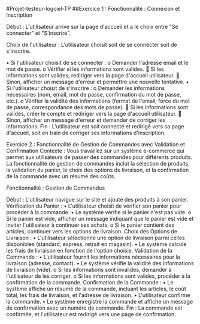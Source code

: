 ﻿#Projet-testeur-logciel-TP
﻿#﻿#Exercice 1 : Fonctionnalité : Connexion et Inscription

Début : L'utilisateur arrive sur la page d'accueil et a le choix entre "Se connecter" et "S'inscrire".

Choix de l'utilisateur : L'utilisateur choisit soit de se connecter soit de s'inscrire.

•	Si l'utilisateur choisit de se connecter :
o	Demander l'adresse email et le mot de passe.
o	Vérifier si les informations sont valides.
	Si les informations sont valides, rediriger vers la page d'accueil utilisateur.
	Sinon, afficher un message d'erreur et permettre une nouvelle tentative.
•	Si l'utilisateur choisit de s'inscrire :
o	Demander les informations nécessaires (nom, email, mot de passe, confirmation du mot de passe, etc.).
o	Vérifier la validité des informations (format de l'email, force du mot de passe, correspondance des mots de passe).
	Si les informations sont valides, créer le compte et rediriger vers la page d'accueil utilisateur.
	Sinon, afficher un message d'erreur et demander de corriger les informations.
Fin : L'utilisateur est soit connecté et redirigé vers sa page d'accueil, soit en train de corriger ses informations d'inscription.









Exercice 2 : Fonctionnalité de Gestion de Commandes avec Validation et Confirmation
Contexte :
Vous travaillez sur un système e-commerce qui permet aux utilisateurs de passer des commandes pour différents produits. La fonctionnalité de gestion de commandes inclut la sélection de produits, la validation du panier, le choix des options de livraison, et la confirmation de la commande avec un résumé des coûts.

Fonctionnalité : Gestion de Commandes

Début : L'utilisateur navigue sur le site et ajoute des produits à son panier.
Vérification du Panier :
•	L'utilisateur choisit de vérifier son panier pour procéder à la commande.
•	Le système vérifie si le panier n'est pas vide.
o	Si le panier est vide, afficher un message indiquant que le panier est vide et inviter l'utilisateur à continuer ses achats.
o	Si le panier contient des articles, continuer vers les options de livraison.
Choix des Options de Livraison :
•	L'utilisateur sélectionne une option de livraison parmi celles disponibles (standard, express, retrait en magasin).
•	Le système calcule les frais de livraison en fonction de l'option choisie.
Validation de la Commande :
•	L'utilisateur fournit les informations nécessaires pour la livraison (adresse, contact).
•	Le système vérifie la validité des informations de livraison (vide).
o	Si les informations sont invalides, demander à l'utilisateur de les corriger.
o	Si les informations sont valides, procéder à la confirmation de la commande.
Confirmation de la Commande :
•	Le système affiche un résumé de la commande, incluant les articles, le coût total, les frais de livraison, et l'adresse de livraison.
•	L'utilisateur confirme la commande.
•	Le système enregistre la commande et affiche un message de confirmation avec un numéro de commande.
Fin : La commande est confirmée, et l'utilisateur est redirigé vers une page de confirmation.

